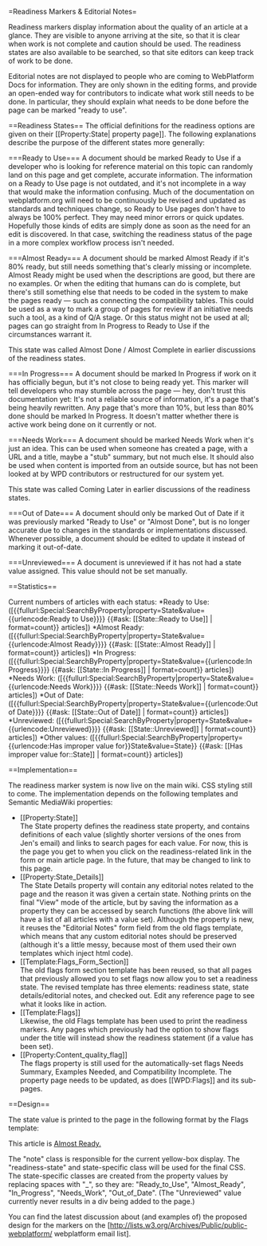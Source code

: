 =Readiness Markers & Editorial Notes=

Readiness markers display information about the quality of an article at a glance.  They are visible to anyone arriving at the site, so that it is clear when work is not complete and caution should be used.  The readiness states are also available to be searched, so that site editors can keep track of work to be done.

Editorial notes are not displayed to people who are coming to WebPlatform Docs for information.  They are only shown in the editing forms, and provide an open-ended way for contributors to indicate what work still needs to be done.  In particular, they should explain what needs to be done before the page can be marked "ready to use".


==Readiness States==
The official definitions for the readiness options are given on their [[Property:State| property page]].  The following explanations describe the purpose of the different states more generally:

===Ready to Use===
A document should be marked Ready to Use if a developer who is looking for reference material on this topic can randomly land on this page and get complete, accurate information. The information on a Ready to Use page is not outdated, and it's not incomplete in a way that would make the information confusing. Much of the documentation on webplatform.org will need to be continuously be revised and updated as standards and techniques change, so Ready to Use pages don't have to always be 100% perfect. They may need minor errors or quick updates.  Hopefully those kinds of edits are simply done as soon as the need for an edit is discovered. In that case, switching the readiness status of the page in a more complex workflow process isn't needed.

===Almost Ready===
A document should be marked Almost Ready if it's 80% ready, but still needs something that's clearly missing or incomplete.  Almost Ready might be used when the descriptions are good, but there are no examples. Or when the editing that humans can do is complete, but there's still something else that needs to be coded in the system to make the pages ready — such as connecting the compatibility tables. This could be used as a way to mark a group of pages for review if an initiative needs such a tool, as a kind of Q/A stage. Or this status might not be used at all; pages can go straight from In Progress to Ready to Use if the circumstances warrant it.

This state was called Almost Done / Almost Complete in earlier discussions of the readiness states.

===In Progress===
A document should be marked In Progress if work on it has officially begun, but it's not close to being ready yet. This marker will tell developers who may stumble across the page — hey, don't trust this documentation yet: It's not a reliable source of information, it's a page that's being heavily rewritten. Any page that's more than 10%, but less than 80% done should be marked In Progress. It doesn't matter whether there is active work being done on it currently or not. 

===Needs Work===
A document should be marked Needs Work when it's just an idea. This can be used when someone has created a page, with a URL and a title, maybe a "stub" summary, but not much else. It should also be used when content is imported from an outside source, but has not been looked at by WPD contributors or restructured for our system yet.

This state was called Coming Later in earlier discussions of the readiness states.

===Out of Date===
A document should only be marked Out of Date if it was previously marked "Ready to Use" or "Almost Done", but is no longer accurate due to changes in the standards or implementations discussed.  Whenever possible, a document should be edited to update it instead of marking it out-of-date.

===Unreviewed=== 
A document is unreviewed if it has not had a state value assigned.  This value should not be set manually.

==Statistics==

Current numbers of articles with each status:
*Ready to Use: ([{{fullurl:Special:SearchByProperty|property=State&value={{urlencode:Ready to Use}}}}  {{#ask: [[State::Ready to Use]] | format=count}} articles])
*Almost Ready: ([{{fullurl:Special:SearchByProperty|property=State&value={{urlencode:Almost Ready}}}}  {{#ask: [[State::Almost Ready]] | format=count}} articles])
*In Progress: ([{{fullurl:Special:SearchByProperty|property=State&value={{urlencode:In Progress}}}}  {{#ask: [[State::In Progress]] | format=count}} articles])
*Needs Work: ([{{fullurl:Special:SearchByProperty|property=State&value={{urlencode:Needs Work}}}}  {{#ask: [[State::Needs Work]] | format=count}} articles])
*Out of Date: ([{{fullurl:Special:SearchByProperty|property=State&value={{urlencode:Out of Date}}}}  {{#ask: [[State::Out of Date]] | format=count}} articles])
*Unreviewed: ([{{fullurl:Special:SearchByProperty|property=State&value={{urlencode:Unreviewed}}}}  {{#ask: [[State::Unreviewed]] | format=count}} articles])
*Other values: ([{{fullurl:Special:SearchByProperty|property={{urlencode:Has improper value for}}State&value=State}}  {{#ask: [[Has improper value for::State]] | format=count}} articles])

==Implementation==

The readiness marker system is now live on the main wiki.  CSS styling still to come.  The implementation depends on the following templates and Semantic MediaWiki properties:

* [[Property:State]]<br/>
The State property defines the readiness state property, and contains definitions of each value (slightly shorter versions of the ones from Jen's email) and links to search pages for each value.  For now, this is the page you get to when you click on the readiness-related link in the form or main article page.    In the future, that may be changed to link to this page.
* [[Property:State_Details]]<br/>
The State Details property will contain any editorial notes related to the page and the reason it was given a certain state.  Nothing prints on the final "View" mode of the article, but by saving the information as a property they can be accessed by search functions (the above link will have a list of all articles with a value set).  Although the property is new, it reuses the "Editorial Notes" form field from the old flags template, which means that any custom editorial notes should be preserved (although it's a little messy, because most of them used their own templates which inject html code).
* [[Template:Flags_Form_Section]]<br/>
The old flags form section template has been reused, so that all pages that previously allowed you to set flags now allow you to set a readiness state.  The revised template has three elements: readiness state, state details/editorial notes, and checked out.  Edit any reference page to see what it looks like in action.
*  [[Template:Flags]]<br/>
Likewise, the old Flags template has been used to print the readiness markers.  Any pages which previously had the option to show flags under the title will instead show the readiness statement (if a value has been set).
* [[Property:Content_quality_flag]]<br/>
The flags property is still used for the automatically-set flags Needs Summary, Examples Needed, and Compatibility Incomplete.  The property page needs to be updated, as does [[WPD:Flags]] and its sub-pages.

==Design==

The state value is printed to the page in the following format by the Flags template:

<syntaxhighlight>
<div class="note readiness-state Almost_Ready"> 
<p>This article is <a href="/wiki/Property:State" title="Property:State">Almost Ready.</a>
</p>
</div>
</syntaxhighlight>

The "note" class is responsible for the current yellow-box display.  The "readiness-state" and state-specific class will be used for the final CSS.  The state-specific classes are created from the property values by replacing spaces with "_", so they are: "Ready_to_Use", "Almost_Ready", "In_Progress", "Needs_Work", "Out_of_Date".  (The "Unreviewed" value currently never results in a div being added to the page.)

You can find the latest discussion about (and examples of) the proposed design for the markers on the [http://lists.w3.org/Archives/Public/public-webplatform/ webplatform email list].